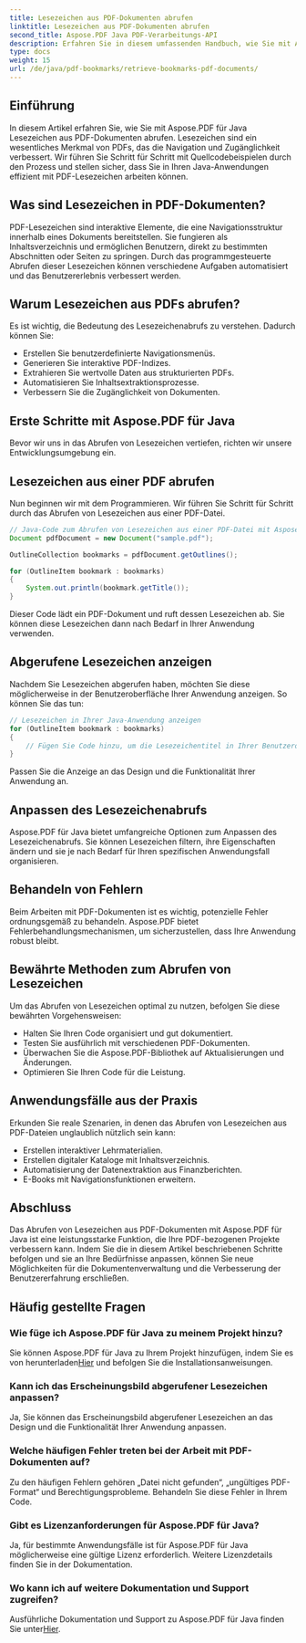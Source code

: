 ```yaml
---
title: Lesezeichen aus PDF-Dokumenten abrufen
linktitle: Lesezeichen aus PDF-Dokumenten abrufen
second_title: Aspose.PDF Java PDF-Verarbeitungs-API
description: Erfahren Sie in diesem umfassenden Handbuch, wie Sie mit Aspose.PDF für Java PDF-Lesezeichen effizient abrufen.
type: docs
weight: 15
url: /de/java/pdf-bookmarks/retrieve-bookmarks-pdf-documents/
---
```


## Einführung

In diesem Artikel erfahren Sie, wie Sie mit Aspose.PDF für Java Lesezeichen aus PDF-Dokumenten abrufen. Lesezeichen sind ein wesentliches Merkmal von PDFs, das die Navigation und Zugänglichkeit verbessert. Wir führen Sie Schritt für Schritt mit Quellcodebeispielen durch den Prozess und stellen sicher, dass Sie in Ihren Java-Anwendungen effizient mit PDF-Lesezeichen arbeiten können.

## Was sind Lesezeichen in PDF-Dokumenten?

PDF-Lesezeichen sind interaktive Elemente, die eine Navigationsstruktur innerhalb eines Dokuments bereitstellen. Sie fungieren als Inhaltsverzeichnis und ermöglichen Benutzern, direkt zu bestimmten Abschnitten oder Seiten zu springen. Durch das programmgesteuerte Abrufen dieser Lesezeichen können verschiedene Aufgaben automatisiert und das Benutzererlebnis verbessert werden.

## Warum Lesezeichen aus PDFs abrufen?

Es ist wichtig, die Bedeutung des Lesezeichenabrufs zu verstehen. Dadurch können Sie:

- Erstellen Sie benutzerdefinierte Navigationsmenüs.
- Generieren Sie interaktive PDF-Indizes.
- Extrahieren Sie wertvolle Daten aus strukturierten PDFs.
- Automatisieren Sie Inhaltsextraktionsprozesse.
- Verbessern Sie die Zugänglichkeit von Dokumenten.

## Erste Schritte mit Aspose.PDF für Java

Bevor wir uns in das Abrufen von Lesezeichen vertiefen, richten wir unsere Entwicklungsumgebung ein.

## Lesezeichen aus einer PDF abrufen

Nun beginnen wir mit dem Programmieren. Wir führen Sie Schritt für Schritt durch das Abrufen von Lesezeichen aus einer PDF-Datei.

```java
// Java-Code zum Abrufen von Lesezeichen aus einer PDF-Datei mit Aspose.PDF
Document pdfDocument = new Document("sample.pdf");

OutlineCollection bookmarks = pdfDocument.getOutlines();

for (OutlineItem bookmark : bookmarks)
{
    System.out.println(bookmark.getTitle());
}
```

Dieser Code lädt ein PDF-Dokument und ruft dessen Lesezeichen ab. Sie können diese Lesezeichen dann nach Bedarf in Ihrer Anwendung verwenden.

## Abgerufene Lesezeichen anzeigen

Nachdem Sie Lesezeichen abgerufen haben, möchten Sie diese möglicherweise in der Benutzeroberfläche Ihrer Anwendung anzeigen. So können Sie das tun:

```java
// Lesezeichen in Ihrer Java-Anwendung anzeigen
for (OutlineItem bookmark : bookmarks)
{
    // Fügen Sie Code hinzu, um die Lesezeichentitel in Ihrer Benutzeroberfläche anzuzeigen
}
```

Passen Sie die Anzeige an das Design und die Funktionalität Ihrer Anwendung an.

## Anpassen des Lesezeichenabrufs

Aspose.PDF für Java bietet umfangreiche Optionen zum Anpassen des Lesezeichenabrufs. Sie können Lesezeichen filtern, ihre Eigenschaften ändern und sie je nach Bedarf für Ihren spezifischen Anwendungsfall organisieren.

## Behandeln von Fehlern

Beim Arbeiten mit PDF-Dokumenten ist es wichtig, potenzielle Fehler ordnungsgemäß zu behandeln. Aspose.PDF bietet Fehlerbehandlungsmechanismen, um sicherzustellen, dass Ihre Anwendung robust bleibt.

## Bewährte Methoden zum Abrufen von Lesezeichen

Um das Abrufen von Lesezeichen optimal zu nutzen, befolgen Sie diese bewährten Vorgehensweisen:

- Halten Sie Ihren Code organisiert und gut dokumentiert.
- Testen Sie ausführlich mit verschiedenen PDF-Dokumenten.
- Überwachen Sie die Aspose.PDF-Bibliothek auf Aktualisierungen und Änderungen.
- Optimieren Sie Ihren Code für die Leistung.

## Anwendungsfälle aus der Praxis

Erkunden Sie reale Szenarien, in denen das Abrufen von Lesezeichen aus PDF-Dateien unglaublich nützlich sein kann:

- Erstellen interaktiver Lehrmaterialien.
- Erstellen digitaler Kataloge mit Inhaltsverzeichnis.
- Automatisierung der Datenextraktion aus Finanzberichten.
- E-Books mit Navigationsfunktionen erweitern.

## Abschluss

Das Abrufen von Lesezeichen aus PDF-Dokumenten mit Aspose.PDF für Java ist eine leistungsstarke Funktion, die Ihre PDF-bezogenen Projekte verbessern kann. Indem Sie die in diesem Artikel beschriebenen Schritte befolgen und sie an Ihre Bedürfnisse anpassen, können Sie neue Möglichkeiten für die Dokumentenverwaltung und die Verbesserung der Benutzererfahrung erschließen.

## Häufig gestellte Fragen

### Wie füge ich Aspose.PDF für Java zu meinem Projekt hinzu?

 Sie können Aspose.PDF für Java zu Ihrem Projekt hinzufügen, indem Sie es von herunterladen[Hier](https://releases.aspose.com/pdf/java/) und befolgen Sie die Installationsanweisungen.

### Kann ich das Erscheinungsbild abgerufener Lesezeichen anpassen?

Ja, Sie können das Erscheinungsbild abgerufener Lesezeichen an das Design und die Funktionalität Ihrer Anwendung anpassen.

### Welche häufigen Fehler treten bei der Arbeit mit PDF-Dokumenten auf?

Zu den häufigen Fehlern gehören „Datei nicht gefunden“, „ungültiges PDF-Format“ und Berechtigungsprobleme. Behandeln Sie diese Fehler in Ihrem Code.

### Gibt es Lizenzanforderungen für Aspose.PDF für Java?

Ja, für bestimmte Anwendungsfälle ist für Aspose.PDF für Java möglicherweise eine gültige Lizenz erforderlich. Weitere Lizenzdetails finden Sie in der Dokumentation.

### Wo kann ich auf weitere Dokumentation und Support zugreifen?

 Ausführliche Dokumentation und Support zu Aspose.PDF für Java finden Sie unter[Hier](https://reference.aspose.com/pdf/java/).
